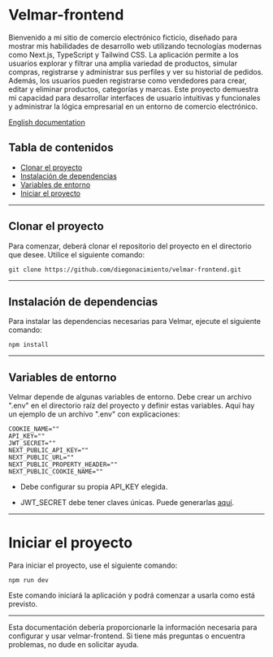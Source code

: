 # Velmar-frontend
Bienvenido a mi sitio de comercio electrónico ficticio, diseñado para mostrar mis habilidades de desarrollo web utilizando tecnologías modernas como Next.js, TypeScript y Tailwind CSS. La aplicación permite a los usuarios explorar y filtrar una amplia variedad de productos, simular compras, registrarse y administrar sus perfiles y ver su historial de pedidos. Además, los usuarios pueden registrarse como vendedores para crear, editar y eliminar productos, categorías y marcas. Este proyecto demuestra mi capacidad para desarrollar interfaces de usuario intuitivas y funcionales y administrar la lógica empresarial en un entorno de comercio electrónico.

[English documentation](README.md)

## Tabla de contenidos
- [Clonar el proyecto](#clonar-el-proyecto) 
- [Instalación de dependencias](#instalación-de-dependencias) 
- [Variables de entorno](#variables-de-entorno) 
- [Iniciar el proyecto](#iniciar-el-proyecto)

***

## Clonar el proyecto
Para comenzar, deberá clonar el repositorio del proyecto en el directorio que desee. Utilice el siguiente comando:

```git clone https://github.com/diegonacimiento/velmar-frontend.git```


***

## Instalación de dependencias
Para instalar las dependencias necesarias para Velmar, ejecute el siguiente comando:

``` npm install ```

***

## Variables de entorno
Velmar depende de algunas variables de entorno. Debe crear un archivo ".env" en el directorio raíz del proyecto y definir estas variables. Aquí hay un ejemplo de un archivo ".env" con explicaciones:
```
COOKIE_NAME=""
API_KEY=""
JWT_SECRET=""
NEXT_PUBLIC_API_KEY=""
NEXT_PUBLIC_URL=""
NEXT_PUBLIC_PROPERTY_HEADER=""
NEXT_PUBLIC_COOKIE_NAME=""
```

- Debe configurar su propia API_KEY elegida.

- JWT_SECRET debe tener claves únicas. Puede generarlas [aquí](https://keygen.io/#fakeLink/).

***

# Iniciar el proyecto
Para iniciar el proyecto, use el siguiente comando:

```npm run dev```

Este comando iniciará la aplicación y podrá comenzar a usarla como está previsto.

***

Esta documentación debería proporcionarle la información necesaria para configurar y usar velmar-frontend. Si tiene más preguntas o encuentra problemas, no dude en solicitar ayuda.

